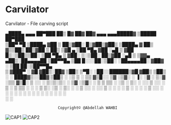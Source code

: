 # Carvilator
Carvilator - File carving script 


 ▄████▄   ▄▄▄       ██▀███   ██▒   █▓ ██▓ ██▓    ▄▄▄     ▄▄▄█████▓ ▒█████   ██▀███  
▒██▀ ▀█  ▒████▄    ▓██ ▒ ██▒▓██░   █▒▓██▒▓██▒   ▒████▄   ▓  ██▒ ▓▒▒██▒  ██▒▓██ ▒ ██▒
▒▓█    ▄ ▒██  ▀█▄  ▓██ ░▄█ ▒ ▓██  █▒░▒██▒▒██░   ▒██  ▀█▄ ▒ ▓██░ ▒░▒██░  ██▒▓██ ░▄█ ▒
▒▓▓▄ ▄██▒░██▄▄▄▄██ ▒██▀▀█▄    ▒██ █░░░██░▒██░   ░██▄▄▄▄██░ ▓██▓ ░ ▒██   ██░▒██▀▀█▄  
▒ ▓███▀ ░ ▓█   ▓██▒░██▓ ▒██▒   ▒▀█░  ░██░░██████▒▓█   ▓██▒ ▒██▒ ░ ░ ████▓▒░░██▓ ▒██▒
░ ░▒ ▒  ░ ▒▒   ▓▒█░░ ▒▓ ░▒▓░   ░ ▐░  ░▓  ░ ▒░▓  ░▒▒   ▓▒█░ ▒ ░░   ░ ▒░▒░▒░ ░ ▒▓ ░▒▓░
  ░  ▒     ▒   ▒▒ ░  ░▒ ░ ▒░   ░ ░░   ▒ ░░ ░ ▒  ░ ▒   ▒▒ ░   ░      ░ ▒ ▒░   ░▒ ░ ▒░
░          ░   ▒     ░░   ░      ░░   ▒ ░  ░ ░    ░   ▒    ░      ░ ░ ░ ▒    ░░   ░ 
░ ░            ░  ░   ░           ░   ░      ░  ░     ░  ░            ░ ░     ░     
░                                ░                                                  

                           Copyright© @Abdellah WAHBI               

![CAP1](https://github.com/AbdellahWB/Carvilator/assets/99265207/96fb95d7-7b61-4b5d-968d-f0b1f0ed2b77)
![CAP2](https://github.com/AbdellahWB/Carvilator/assets/99265207/15c764d1-5e32-4e5a-b1d2-3d763ee4b792)
